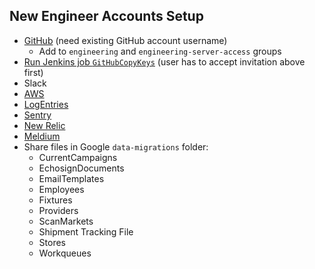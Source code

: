 ## New Engineer Accounts Setup
* [GitHub](https://github.com/orgs/CamelotVG/teams) (need existing GitHub account username)
	* Add to `engineering` and `engineering-server-access` groups
* [Run Jenkins job `GitHubCopyKeys`](http://jenkins.smiledirectclub.com:8080/job/GitHubCopyKeys/) (user has to accept invitation above first)
* Slack
* [AWS](https://smiledirectclub.signin.aws.amazon.com/console)
* [LogEntries](https://logentries.com/app/1a50e275#/sets)
* [Sentry](https://app.getsentry.com/smiledirectclub/)
* [New Relic](https://rpm.newrelic.com/accounts/1031548/)
* [Meldium](https://launchpad.meldium.com/#/launchpad)
* Share files in Google `data-migrations` folder:
	* CurrentCampaigns
	* EchosignDocuments
	* EmailTemplates
	* Employees
	* Fixtures
	* Providers
	* ScanMarkets
	* Shipment Tracking File
	* Stores
	* Workqueues
